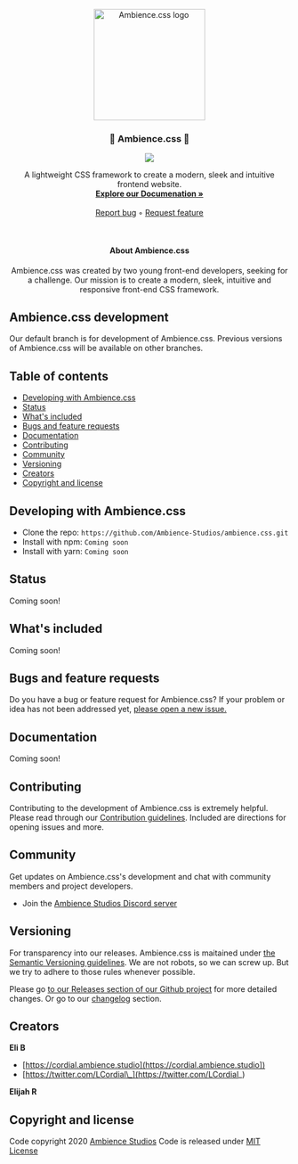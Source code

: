 <p align="center">
  <a href="#">
    <img src="https://github.com/Ambience-Studios/assets/blob/main/ambiencetransparent.png" alt="Ambience.css logo" width="200" height="200">
  </a>
<p>

<h3 align="center">🌳 Ambience.css 🌳</h3>

<p align="center">
  <img src="https://img.shields.io/github/license/Ambience-Studios/ambience.css">
</p>

<p align="center">
  A lightweight CSS framework to create a modern, sleek and intuitive frontend website.
  <br>
  <a href="#"><strong>Explore our Documenation »</strong></a>
  <br>
  <br>
  <a href="https://github.com/Ambience-Studios/ambience.css/issues/new?assignees=&labels=&template=bug_report.md&title=Bug+Repor">Report bug</a>
  ◦
  <a href="https://github.com/Ambience-Studios/ambience.css/issues/new?assignees=&labels=&template=feature_request.md&title=Feature+request">Request feature</a>
</p>

<br>

<h4 align="center">About Ambience.css</h4>
<p align="center">Ambience.css was created by two young front-end developers, seeking for a challenge. Our mission is to create a modern, sleek, intuitive and responsive front-end CSS framework.</p>

## Ambience.css development

Our default branch is for development of Ambience.css. Previous versions of Ambience.css will be available on other branches.

## Table of contents

- [Developing with Ambience.css](#developing-with-ambiencecss)
- [Status](#status)
- [What's included](#whats-included)
- [Bugs and feature requests](#bugs-and-feature-requests)
- [Documentation](#documentation)
- [Contributing](#contributing)
- [Community](#community)
- [Versioning](#versioning)
- [Creators](#creators)
- [Copyright and license](#copyright-and-license)

## Developing with Ambience.css

- Clone the repo: `https://github.com/Ambience-Studios/ambience.css.git`
- Install with npm: `Coming soon`
- Install with yarn: `Coming soon`

## Status

Coming soon!

## What's included

Coming soon!

## Bugs and feature requests

Do you have a bug or feature request for Ambience.css? If your problem or idea has not been addressed yet, [please open a new issue.](https://github.com/Ambience-Studios/ambience.css/issues/new/choose)

## Documentation

Coming soon!

## Contributing

Contributing to the development of Ambience.css is extremely helpful. Please read through our [Contribution guidelines](https://github.com/Ambience-Studios/ambience.css/blob/main/.github/CONTRIBUTING.md). Included are directions for opening issues and more.

## Community

Get updates on Ambience.css's development and chat with community members and project developers.

* Join the [Ambience Studios Discord server](https://discord.gg/aDfnRkXZhC)

## Versioning

For transparency into our releases. Ambience.css is maitained under [the Semantic Versioning guidelines](https://semver.org/). We are not robots, so we can screw up. But we try to adhere to those rules whenever possible.

Please go [to our Releases section of our Github project](https://github.com/Ambience-Studios/ambience.css/releases) for more detailed changes. Or go to our [changelog](https://github.com/Ambience-Studios/ambience.css/blob/main/CHANGELOG.md) section.

## Creators

**Eli B**

- [https://cordial.ambience.studio](https://cordial.ambience.studio])
- [https://twitter.com/LCordial\_](https://twitter.com/LCordial_)

**Elijah R**

## Copyright and license

Code copyright 2020 [Ambience Studios](https://github.com/Ambience-Studios/ambience.css/graphs/contributors) Code is released under [MIT License](https://github.com/Ambience-Studios/ambience.css/blob/main/LICENSE)
